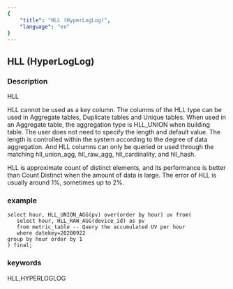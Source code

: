 ```yaml
---
{
    "title": "HLL (HyperLogLog)",
    "language": "en"
}
---
```


## HLL (HyperLogLog)
### Description
HLL

HLL cannot be used as a key column. The columns of the HLL type can be used in Aggregate tables, Duplicate tables and Unique tables. When used in an Aggregate table, the aggregation type is HLL_UNION when building table.
The user does not need to specify the length and default value. 
The length is controlled within the system according to the degree of data aggregation.
And HLL columns can only be queried or used through the matching hll_union_agg, hll_raw_agg, hll_cardinality, and hll_hash.
    
HLL is approximate count of distinct elements, and its performance is better than Count Distinct when the amount of data is large.
The error of HLL is usually around 1%, sometimes up to 2%.

### example

    select hour, HLL_UNION_AGG(pv) over(order by hour) uv from(
       select hour, HLL_RAW_AGG(device_id) as pv
       from metric_table -- Query the accumulated UV per hour
       where datekey=20200922
    group by hour order by 1
    ) final;
    
### keywords
HLL,HYPERLOGLOG
